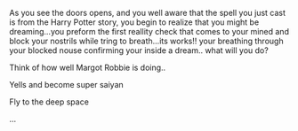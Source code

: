 As you see the doors opens, and you well aware that the spell you just cast is from the Harry Potter story, you begin to realize that you might be dreaming...you preform the first reallity check that comes to your mined and block your nostrils while tring to breath...its works!! your breathing through your blocked nouse confirming your inside a dream..
what will you do?

Think of how well Margot Robbie is doing..

Yells and become super saiyan

Fly to the deep space

...

